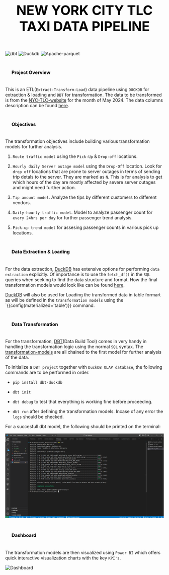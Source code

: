 
## <div style="padding: 35px;color:white;margin:10;font-size:200%;text-align:center;display:fill;border-radius:10px;overflow:hidden;background-image: url(https://images.pexels.com/photos/7078619/pexels-photo-7078619.jpeg?auto=compress&cs=tinysrgb&w=1260&h=750&dpr=1)"><b><span style='color:black'><strong> NEW YORK CITY TLC TAXI DATA PIPELINE  </strong></span></b> </div> 

![dbt](https://img.shields.io/badge/dbt-FF694B?logo=dbt&logoColor=fff&style=for-the-badge)
![Duckdb](https://img.shields.io/badge/DuckDB-FFF000?logo=duckdb&logoColor=000&style=for-the-badge)
![Apache-parquet](https://img.shields.io/badge/Apache%20Parquet-50ABF1?logo=apacheparquet&logoColor=fff&style=for-the-badge)


### <div style="padding: 20px;color:white;margin:10;font-size:90%;text-align:left;display:fill;border-radius:10px;overflow:hidden;background-image: url(https://w0.peakpx.com/wallpaper/957/661/HD-wallpaper-white-marble-white-stone-texture-marble-stone-background-white-stone.jpg)"><b><span style='color:black'> Project Overview</span></b> </div>

This is an ETL(`Extract-Transform-Load`) data pipeline using `DUCKDB` for extraction & loading and `DBT` for transformation. The data to be transformed is from the [NYC-TLC-website](https://www.nyc.gov/site/tlc/about/tlc-trip-record-data.page#:~:text=Yellow%20and%20green%20taxi%20trip,and%20driver%2Dreported%20passenger%20counts.) for the month of May 2024. The data columns description can be found [here](data_dictionary_trip_records_green.pdf). 

### <div style="padding: 20px;color:white;margin:10;font-size:90%;text-align:left;display:fill;border-radius:10px;overflow:hidden;background-image: url(https://w0.peakpx.com/wallpaper/957/661/HD-wallpaper-white-marble-white-stone-texture-marble-stone-background-white-stone.jpg)"><b><span style='color:black'> Objectives</span></b> </div>

The transformation objectives include building various transformation models for further analysis. 

1. `Route traffic model` using the `Pick-Up` & `Drop-off` locations. 

2. `Hourly daily Server outage model` using the `Drop-Off` location. Look for `drop off` locations that are prone to server outages in terms of sending trip detals to the server. They are marked as `N`. This is for analysis to get which hours of the day are mostly affected by severe server outages and might need further action. 

3. `Tip amount model`. Analyze the tips by different customers to different vendors. 

4. `Daily-hourly traffic model`. Model to analyze passenger count for `every 24hrs per day` for further passenger trend analysis. 

5. `Pick-up trend model` for assesing passenger counts in various pick up locations. 

### <div style="padding: 20px;color:white;margin:10;font-size:90%;text-align:left;display:fill;border-radius:10px;overflow:hidden;background-image: url(https://w0.peakpx.com/wallpaper/957/661/HD-wallpaper-white-marble-white-stone-texture-marble-stone-background-white-stone.jpg)"><b><span style='color:black'> Data Extraction & Loading</span></b> </div>

For the data extraction, [DuckDB](https://duckdb.org/docs/data/parquet/overview) has extensive options for performing `data extraction` explicitly. Of importance is to use the `fetch_df()` in the `SQL` queries when seeking to find the data structure and format. How the final transformation models would look like can be found [here](taxi.ipynb). 

[DuckDB](https://duckdb.org/docs/installation/index?version=stable&environment=cli&platform=win&download_method=package_manager) will also be used for Loading the transformed data in table formart as will be defined in the `transformation models` using the `{{config(materialized='table')}} command. 

### <div style="padding: 20px;color:white;margin:10;font-size:90%;text-align:left;display:fill;border-radius:10px;overflow:hidden;background-image: url(https://w0.peakpx.com/wallpaper/957/661/HD-wallpaper-white-marble-white-stone-texture-marble-stone-background-white-stone.jpg)"><b><span style='color:black'> Data Transformation</span></b> </div>

For the transformation, [DBT](https://docs.getdbt.com/docs/introduction)(Data Build Tool) comes in very handy in handling the transformation logic using the normal `SQL` syntax. The [transformation-models](TLC_NYC/models) are all chained to the first model for further analysis of the data. 

To initialize a `DBT project` together with `DuckDB OLAP database`, the following commands are to be performed in order.

* `pip install dbt-duckdb`

* `dbt init`

* `dbt debug` to test that everything is working fine before proceeding. 

* `dbt run` after defining the transformation models. Incase of any error the `logs` should be checked. 

For a succesfull dbt model, the following should be printed on the terminal:

![dbt-final-screenshot](<dbt screenshot.png>)

### <div style="padding: 20px;color:white;margin:10;font-size:90%;text-align:left;display:fill;border-radius:10px;overflow:hidden;background-image: url(https://w0.peakpx.com/wallpaper/957/661/HD-wallpaper-white-marble-white-stone-texture-marble-stone-background-white-stone.jpg)"><b><span style='color:black'> Dashboard</span></b> </div>

The transformation models are then visualized using `Power BI` which offers quick interactive visualization charts with the key `KPI's`. 

![Dashboard](<PowerBi dashboard.png>)
